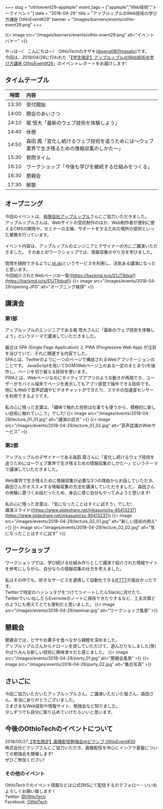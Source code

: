 +++
slug = "othloevent29-appleple"
event_tags = ["appleple","Web技術","トークイベント"]
date = "2018-04-29"
title = "アップルップルのWeb技術の学び方講座 OthloEvent#29"
banner = "/images/banners/events/othlo-event29.png"
+++

{{< image src="/images/banners/events/othlo-event29.png" alt="イベントバナー" >}}

やっほー!　こんにちはー!　OthloTechのオザキ([@sena0801masato](https://twitter.com/sena0801masato))です。<br>
今回は、2018/04/29に行われた「[【学生限定】アップルップルのWeb技術の学び方講座 OthloEvent#29](https://othlotech.connpass.com/event/85253/)」のイベントレポートをお届けします!

## タイムテーブル
|時間|内容|
|:---:|:---|
|13:30|受付開始|
|14:00|開会のあいさつ|
|14:10|堀 悟大「最新のウェブ技術を体験しよう」|
|14:40|休憩|
|14:50|森田 霞「変化し続けるウェブ技術を追うためには〜ウェブ業界で生き残るための情報収集のしかた〜」|
|15:30|質問タイム|
|16:10|ワークショップ「今後も学びを継続する仕組みをつくる」|
|16:30|懇親会|
|17:30|解散|

## オープニング
今回のイベントは、[有限会社アップルップル](https://www.appleple.com/)さんにご協力いただきました。<br>
アップルップルさんは、Webサイトの受託制作のほか、Web制作者が便利に使えるCMSの開発や、セミナーの主催、サポートをするための場所の提供といった業務を行っています。<br>
<br>
イベント内容は、アップルップルのエンジニアとデザイナーの方にご講演いただきました。
そのあとのワークショップでは、情報収集のやり方を学びました。<br>
<br>
質問を随時できるように[sli.do](https://www.sli.do/)というサービスを利用し、活気ある講演になったと思います。<br>
今回紹介されたWebページの一覧([https://hackmd.io/s/S1JT9dxaf](https://hackmd.io/s/S1JT9dxaf))
{{< image src="/images/events/2018-04-29/opening.JPG" alt="オープニング挨拶" >}}

## 講演会
### 第1部
アップルップルのエンジニアである堀 悟大さんに「最新のウェブ技術を体験しよう」というテーマで講演していただきました。<br>
<br>
最近は SPA (Single Page Application) と PWA (Progressive Web App) が注目を浴びていて、それに関連する内容でした。<br>
SPAとは、Twitterのように一つのページで構成されるWebアプリケーションのことです。
JavaScriptを用いてDOM(Webページ上のある一定のまとまり)を操作し、ページを切り替える技術を使います。<br>
PWAとは、Webページなのにネイティブアプリのような動きが再現でき、ユーザーがモバイル端末でページを表示してもアプリ感覚で操作できる技術です。<br>
他にもWebで音声認識やビデオチャットができたり、スマホの加速度センサーを利用できるようです。<br>
<br>
私の心に残った言葉は、「趣味で触れた技術は仕事でも使うから、積極的に新しい技術に触れていこう」でした!
{{< image src="/images/events/2018-04-29/lecture_01_01.jpg" alt="講演の目次" >}}
{{< image src="/images/events/2018-04-29/lecture_01_02.jpg" alt="音声認識のWebサービス" >}}
### 第2部
アップルップルのデザイナーである森田 霞さんに「変化し続けるウェブ技術を追うためには〜ウェブ業界で生き残るための情報収集のしかた〜」というテーマで講演していただきました。<br>
<br>
Web業界で生き残るために情報収集が必要な3つの理由からお話していただき、森田さんがオススメする情報収集の方法を講演していただきました。
森田さんの体験に基づくお話だったため、身近に感じ自分もやってみようと思います!<br>
<br>
私の心に残った言葉は、「気になったことはすぐに試そう」でした!<br>
講演スライド([https://www.slideshare.net/mkasumi/ss-95413237](https://www.slideshare.net/mkasumi/ss-95413237))
{{< image src="/images/events/2018-04-29/lecture_02_01.jpg" alt="新しい技術の例え" >}}
{{< image src="/images/events/2018-04-29/lecture_02_02.jpg" alt="気になったことはすぐに試す" >}}

## ワークショップ
ワークショップでは、学び続ける仕組み作りとして講演で紹介された情報サイトを参考にしながら、自分なりの情報収集の仕方を考えました。<br>
<br>
私はその中でも、好きなサービスを連携して自動化できる[IFTTT](https://ifttt.com/discover)が面白かったです。<br>
Twitterで特定のハッシュタグをつけてツイートしたらSlackに流せたり、TwitterでいいねしたらEvernoteのノートに保存できたりするなど、工夫次第どのようにも使えてとても便利だと思いました。
{{< image src="/images/events/2018-04-29/seminar.jpg" alt="ワークショップ風景" >}}

## 懇親会
懇親会では、ピザやお菓子を食べながら親睦を深めました。<br>
アップルップルさんからドローンを貸していただけて、遊んだりもしました(笑)<br>
やはりみんな新しい技術に興味津々だと感じました。
{{< image src="/images/events/2018-04-29/party_01.jpg" alt="懇親会風景" >}}
{{< image src="/images/events/2018-04-29/party_02.jpg" alt="集合写真" >}}

## さいごに
今回ご協力いただいたアップルップルさん、ご講演いただいた堀さん、森田さん、本当にありがとうございました。<br>
さまざまなWeb技術や情報サイト、勉強会など知りました。<br>
少しずつでも自分に取り込めていけたらいいと思います。

## 今後のOthloTechのイベントについて
2018/05/27[【学生限定】画像配信勉強会@ピクシブ OthloEvent#30](https://othlotech.connpass.com/event/85753/)<br>
株式会社ピクシブさんにご協力いただき、画像配信を中心にインフラ基盤についての勉強会を開催します!<br>
ぜひご参加ください!
<!--他になんか書けるイベントあったっけ?-->

### その他のイベント
OthloTechでのイベント情報などは公式SNSにて配信するのでフォロー・いいねよろしくお願い致します！<br>
Twitter: [@OthloTech](https://twitter.com/othlotech)<br>
Facebook: [OthloTech](https://www.facebook.com/othlotech)
